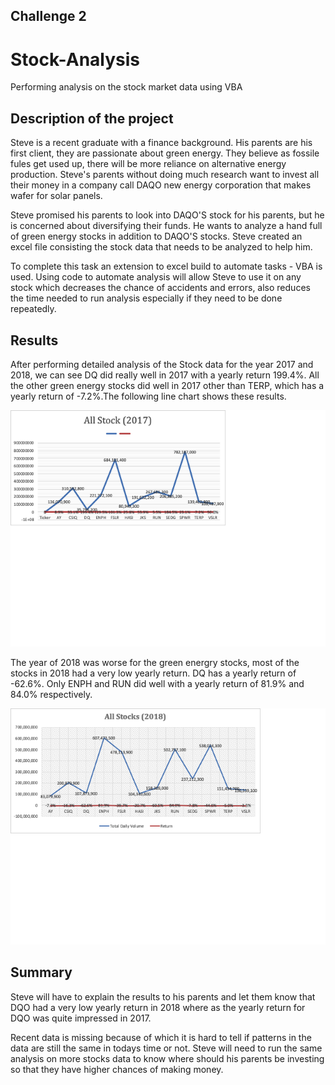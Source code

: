 ##  Challenge 2
# Stock-Analysis

Performing analysis on the stock market data using VBA 

## Description of the project

Steve is a recent graduate with a finance background. His parents are his first client, they are passionate about green energy. They believe as fossile fules get used up, there will be more reliance on alternative energy production. Steve's parents without doing much research want to invest all their money in a company call DAQO new energy corporation that makes wafer for solar panels.

Steve promised his parents to look into DAQO'S stock for his parents, but he is concerned about diversifying their funds. He wants to analyze a hand full of green energy stocks in addition to DAQO'S stocks. Steve created an excel file consisting the stock data that needs to be analyzed to help him.

To complete this task an extension to excel build to automate tasks - VBA is used. Using code to automate analysis will allow Steve to use it on any stock which decreases the chance of accidents and errors, also reduces the time needed to run analysis especially if they need to be done repeatedly.

## Results 

After performing detailed analysis of the Stock data for the year 2017 and 2018, we can see DQ did really well in 2017 with a yearly return 199.4%. All the other green energy stocks did well in 2017 other than TERP, which has a yearly return of -7.2%.The following line chart shows these results.

![Line Chart for 2017 stock analysis](./images/line_chart_2017.png) 

The year of 2018 was worse for the green energry stocks, most of the stocks in 2018 had a very low yearly return. DQ has a yearly return of -62.6%. Only ENPH and RUN did well with a yearly return of 81.9% and 84.0% respectively.

![Line Chart for 2018 stock analysis](./images/Linechart2018.png)

## Summary 

Steve will have to explain the results to his parents and let them know that DQO had a very low yearly return in 2018 where as the yearly return for DQO was quite impressed in 2017. 

Recent data is missing because of which it is hard to tell if patterns in the data are still the same in todays time or not. Steve will need to run the same analysis on more stocks data to know where should his parents be investing so that they have higher chances of making money. 